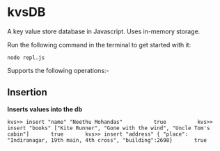 # kvsDB

A key value store database in Javascript.
Uses in-memory storage.

Run the following command in the terminal to get started with it:

`node repl.js`

Supports the following operations:-

## Insertion

**Inserts values into the db**

`kvs>> insert "name" "Neethu Mohandas"         
true         
kvs>> insert "books" ["Kite Runner", "Gone with the wind", "Uncle Tom's cabin"]      
true      
kvs>> insert "address" { "place": "Indiranagar, 19th main, 4th cross", "building":2698}      
true`
